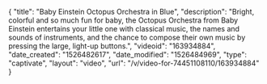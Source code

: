 {
    "title": "Baby Einstein Octopus Orchestra in Blue",
    "description": "Bright, colorful and so much fun for baby, the Octopus Orchestra from Baby Einstein entertains your little one with classical music, the names and sounds of instruments, and the chance to compose their own music by pressing the large, light-up buttons.",
    "videoid": "163934884",
    "date_created": "1526482617",
    "date_modified": "1526484969",
    "type": "captivate",
    "layout": "video",
    "url": "\/v\/video-for-74451108110\/163934884"
}